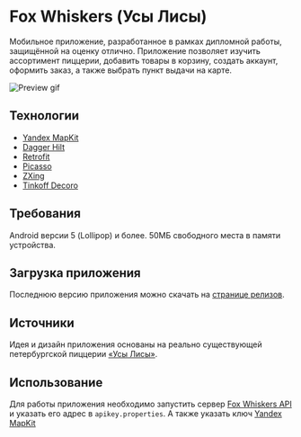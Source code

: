 # Fox Whiskers (Усы Лисы)

Мобильное приложение, разработанное в рамках дипломной работы, защищённой на оценку отлично. Приложение позволяет изучить ассортимент пиццерии, добавить товары в корзину, 
создать аккаунт, оформить заказ, а также выбрать пункт выдачи на карте.

![Preview gif](docs/preview.gif "Пример работы")

## Технологии
* [Yandex MapKit](https://yandex.ru/dev/maps/mapkit)
* [Dagger Hilt](https://dagger.dev/hilt/)
* [Retrofit](https://square.github.io/retrofit/)
* [Picasso](https://square.github.io/picasso/)
* [ZXing](https://github.com/journeyapps/zxing-android-embedded)
* [Tinkoff Decoro](https://github.com/tinkoff-mobile-tech/decoro)

## Требования
Android версии 5 (Lollipop) и более. 50МБ свободного места в памяти устройства.

## Загрузка приложения

Последнюю версию приложения можно скачать на [странице релизов](https://github.com/qwonix/fox-whiskers/releases).

## Источники

Идея и дизайн приложения основаны на реально существующей петербургской пиццерии [«Усы Лисы»](https://vk.com/usilisi_sennaya).

## Использование

Для работы приложения необходимо запустить
сервер [Fox Whiskers API](https://github.com/qwonix/fox-whiskers-api)
и указать его адрес в `apikey.properties`. А также указать
ключ [Yandex MapKit](https://developer.tech.yandex.ru/services/)
